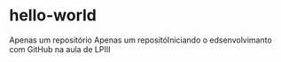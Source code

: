 # hello-world
Apenas um repositório
Apenas um repositóIniciando o edsenvolvimanto com GitHub na aula de LPIII
